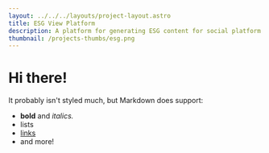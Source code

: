 ```yaml
---
layout: ../../../layouts/project-layout.astro
title: ESG View Platform
description: A platform for generating ESG content for social platform and eu regulations
thumbnail: /projects-thumbs/esg.png
---
```


# Hi there!

It probably isn't styled much, but Markdown does support:

- **bold** and _italics._
- lists
- [links](https://astro.build)
- and more!
